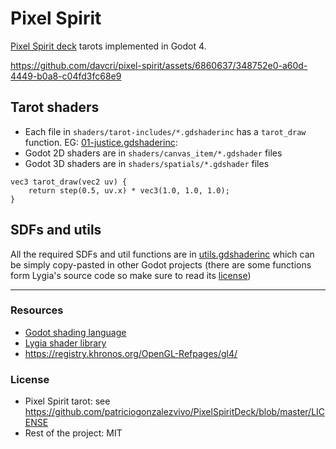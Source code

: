 # Pixel Spirit

[Pixel Spirit deck](https://pixelspiritdeck.com/) tarots implemented in Godot 4.

https://github.com/davcri/pixel-spirit/assets/6860637/348752e0-a60d-4449-b0a8-c04fd3fc68e9

## Tarot shaders

- Each file in `shaders/tarot-includes/*.gdshaderinc` has a `tarot_draw`
  function. EG:
  [01-justice.gdshaderinc](./shaders/tarot-includes/01-justice.gdshaderinc):
- Godot 2D shaders are in `shaders/canvas_item/*.gdshader` files
- Godot 3D shaders are in `shaders/spatials/*.gdshader` files

```
vec3 tarot_draw(vec2 uv) {
	return step(0.5, uv.x) * vec3(1.0, 1.0, 1.0);
}
```

## SDFs and utils

All the required SDFs and util functions are in
[utils.gdshaderinc](./shaders/utils/utils.gdshaderinc) which can be simply copy-pasted in other
Godot projects (there are some functions form Lygia's source code so make sure
to read its [license][lygia-license])

[lygia-license]: https://github.com/patriciogonzalezvivo/lygia/blob/main/LICENSE.md

---

### Resources

- [Godot shading language](https://docs.godotengine.org/en/stable/tutorials/shaders/shader_reference/shading_language.html)
- [Lygia shader library](https://lygia.xyz/)
- https://registry.khronos.org/OpenGL-Refpages/gl4/

### License

- Pixel Spirit tarot: see https://github.com/patriciogonzalezvivo/PixelSpiritDeck/blob/master/LICENSE
- Rest of the project: MIT
